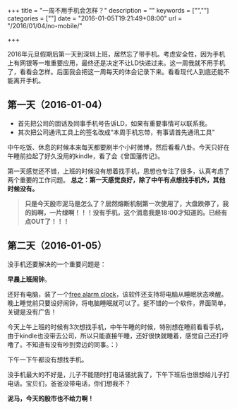 +++
title = "一周不用手机会怎样？"
description = ""
keywords = ["",""]
categories = [""]
date = "2016-01-05T19:21:49+08:00"
url = "/2016/01/04/no-mobile/"

+++

2016年元旦假期后第一天到深圳上班，居然忘了带手机。<!--more-->考虑安全性，因为手机上有网银等一堆重要应用，最终还是决定不让LD快递过来。这一周我就不用手机了，看看会怎样。后面我会把这一周每天的体会记录下来。看看现代人到底还能不能离开手机。

## 第一天（2016-01-04）  ##

- 首先把公司的固话及同事手机号告诉LD，如果有重要事情可以联系我。
- 其次把公司通讯工具上的签名改成“本周手机忘带，有事请首先通讯工具”

中午吃饭、休息的时候本来每天都要刷半个小时微博，然后看看八卦。今天只好在午睡前捡起了好久没用的kindle，看了会《曾国藩传记》。

第一天感觉还不错，上班的时候没有想着找手机，思想也专注了很多，认真考虑了两个重要的工作问题。
**总之：第一天感觉良好，除了中午有点想找手机外，其他时候没有。**

> **只是今天股市泥马是怎么了？居然熔断机制第一次使用了，大盘跌停了，我的妈啊，一片绿啊！！！没有手机，这个消息我是18:00才知道的。已经有点OUT了！！！**

## 第二天（2016-01-05）  ##
没手机还要解决的一个重要问题是：

**早晨上班闹钟**。

还好有电脑，装了一个[free alarm clock](http://freealarmclocksoftware.com/)，该软件还支持将电脑从睡眠状态唤醒。晚上睡觉前只要设好闹钟，将电脑睡眠就可以了。挺不错的一个软件，界面简单，关键是没有广告！

今天上午上班的时候有3次想找手机，中午午睡的时候，特别想在睡前看看手机，由于kindle也没带去公司，所以只能直接午睡，还好很快就睡着，感觉自己还打呼噜了。不知道有没有吵到旁边的同事。：）

下午一下午都没有想找手机。

没手机最大的不好是，儿子不能随时打电话骚扰我了，下午下班后也很想给儿子打电话。宝贝们，爸爸没带电话，你们想我不？

**泥马，今天的股市也不给力啊！** 




